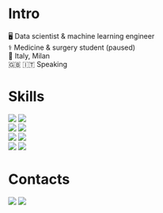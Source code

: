 <!-- ![image](https://www.codewars.com/users/nehtr/badges/large) -->
# Intro
<!-- 🧠 Neurodivergent INTP-T  -->
🖥️ Data scientist & machine learning engineer  
⚕️  Medicine & surgery student (paused)  
📍 Italy, Milan  
🇬🇧 🇮🇹 Speaking  

# Skills

![](https://img.shields.io/badge/Python-3776AB?style=flat-square&logo=python&logoColor=white)
![](https://img.shields.io/badge/Node.js-43853D?style=flat-square&logo=node.js&logoColor=white)  
![](https://img.shields.io/badge/SQLite-232F3E?style=flat-square&logo=sqlite&logoColor=white)
![](https://img.shields.io/badge/MySQL-07405E?style=flat-square&logo=mysql&logoColor=white)  
![](https://img.shields.io/badge/HTML5-E34F26?style=flat-square&logo=html5&logoColor=white)
![](https://img.shields.io/badge/CSS3-1572B6?style=flat-square&logo=css3&logoColor=white)  
![](https://img.shields.io/badge/Windows-3D85C6?style=flat-square&logo=windows&logoColor=white)
![](https://img.shields.io/badge/linux-444444?style=flat-square&logo=linux&logoColor=white)

<!-- ![](https://img.shields.io/badge/pytorch-red?style=for-the-badge&logo=pytorch&logoColor=white) -->

# Contacts

[![](https://img.shields.io/badge/Telegram-2CA5E0?style=flat-square&logo=telegram&logoColor=white)](https://t.me/natriks)
[![](https://img.shields.io/badge/Gmail-D14836?style=flat-square&logo=gmail&logoColor=white)](mailto:davide.raucci.k@gmail.com)
